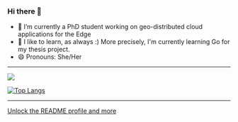 ### Hi there 👋

- 🔭 I’m currently a PhD student working on geo-distributed cloud applications for the Edge
- 🌱 I like to learn, as always :) More precisely, I'm currently learning Go for my thesis project.
- 😄 Pronouns: She/Her

---

<img align="center" src="https://github-readme-stats.vercel.app/api/?username=Marie-Donnie&theme=gotham&show_icons=true&count_private=true&include_all_commits=true" />

[![Top Langs](https://github-readme-stats.vercel.app/api/top-langs/?username=Marie-Donnie&layout=compact&theme=gotham)](https://github.com/anuraghazra/github-readme-stats)

---
[Unlock the README profile and more](https://towardsdatascience.com/build-a-stunning-readme-for-your-github-profile-9b80434fe5d7)
